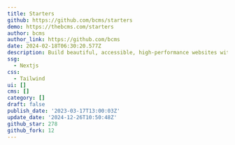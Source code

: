 ```yaml
---
title: Starters
github: https://github.com/bcms/starters
demo: https://thebcms.com/starters
author: bcms
author_link: https://github.com/bcms
date: 2024-02-18T06:30:20.577Z
description: Build beautiful, accessible, high-performance websites with BCMS
ssg:
  - Nextjs
css:
  - Tailwind
ui: []
cms: []
category: []
draft: false
publish_date: '2023-03-17T13:00:03Z'
update_date: '2024-12-26T10:50:48Z'
github_star: 278
github_fork: 12
---
```

